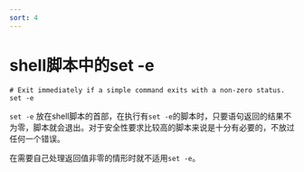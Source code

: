 ```yaml
---
sort: 4
---
```


# shell脚本中的set -e

```shell
# Exit immediately if a simple command exits with a non-zero status.
set -e
```

`set -e` 放在shell脚本的首部，在执行有`set -e`的脚本时，只要语句返回的结果不为零，脚本就会退出。对于安全性要求比较高的脚本来说是十分有必要的，不放过任何一个错误。

在需要自己处理返回值非零的情形时就不适用`set -e`。